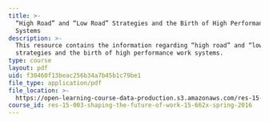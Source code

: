 ```yaml
---
title: >-
  “High Road” and “Low Road” Strategies and the Birth of High Performance Work
  Systems
description: >-
  This resource contains the information regarding “high road” and “low road”
  strategies and the birth of high performance work systems.
type: course
layout: pdf
uid: f30460f13beac256b34a7b45b1c79be1
file_type: application/pdf
file_location: >-
  https://open-learning-course-data-production.s3.amazonaws.com/res-15-003-shaping-the-future-of-work-15-662x-spring-2016/f30460f13beac256b34a7b45b1c79be1_MITRES_15_003S16_worksys.pdf
course_id: res-15-003-shaping-the-future-of-work-15-662x-spring-2016
---
```

